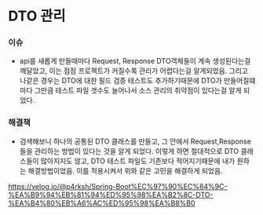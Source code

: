 # DTO 관리

### 이슈
- api를 새롭게 만들때마다 Request, Response DTO객체들이 계속 생성된다는걸 깨달았고, 이는 점점 프로젝트가 커질수록 관리가 어렵다는걸 알게되었음. 그리고 나같은 경우는 DTO에 대한 필드 검증 테스트도 추가하기때문에 DTO가 만들어질떄마다 그만큼 테스트 파일 갯수도 늘어나서 소스 관리의 취약점이 있다는걸 알게 되었다.
### 해결책
- 검색해보니 하나의 공통된 DTO 클래스를 만들고, 그 안에서 Request,Response 들을 관리하는 방법이 있다는 것을 알게 되었다. 이렇게 하면 절대적으로 DTO 클래스들이 많아지지도 않고, DTO 테스트 파일도 기존보다 적어지기때문에 내가 원하는 해결방법이었음. 이를 적용시켜서 위와 같은 고민을 해결하게 되었음.

https://velog.io/@p4rksh/Spring-Boot%EC%97%90%EC%84%9C-%EA%B9%94%EB%81%94%ED%95%98%EA%B2%8C-DTO-%EA%B4%80%EB%A6%AC%ED%95%98%EA%B8%B0
